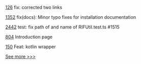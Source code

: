 
[126](https://github.com/hyperledger/aries-javascript-docs/pull/126) fix: corrected two links

[1352](https://github.com/hyperledger/solang/pull/1352) fix(docs): Minor typo fixes for installation documentation

[2442](https://github.com/hyperledger/cacti/pull/2442) test: fix path of and name of RIFUtil.test.ts #1515

[804](https://github.com/hyperledger/fabric-docs-i18n/pull/804) Introduction page

[150](https://github.com/hyperledger/aries-askar/pull/150) Feat: kotlin wrapper


[See more >>>](https://start-here.hyperledger.org/pull-requests)
